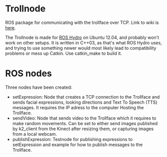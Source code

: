 # Trollnode
ROS package for communicating with the trollface over TCP. Link to wiki is [here](https://www.ntnu.no/wiki/display/cyborg/f.+Trollface). 

The Trollnode is made for [ROS Hydro](http://wiki.ros.org/hydro) on Ubuntu 12.04, and probably won't work on other setups. It is written in C++03, as that's what ROS Hydro uses, and trying to use something newer would most likely lead to compatibility problems or mess up Catkin. Use catkin_make to build it.

# ROS nodes
Three nodes have been created: 
* setExpression: Node that creates a TCP connection to the Trollface and sends facial expressions, looking directions and Text To Speech (TTS) messages. It requires the IP adress to the computer Hosting the Trollface.
* sendVideo: Node that sends video to the Trollface which it requires to make random movements. Can be set to either send images published by k2_client from the Kinect after resizing them, or capturing images from a local webcam.
* publishExpression: Testnode for publishing expressions to setExpression and example for how to publish messages to the Trollface.






